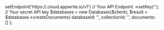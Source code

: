 <?php

use Appwrite\Client;
use Appwrite\Services\Databases;

$client = (new Client())
    ->setEndpoint('https://<REGION>.cloud.appwrite.io/v1') // Your API Endpoint
    ->setKey('<YOUR_API_KEY>'); // Your secret API key

$databases = new Databases($client);

$result = $databases->createDocuments(
    databaseId: '<DATABASE_ID>',
    collectionId: '<COLLECTION_ID>',
    documents: []
);